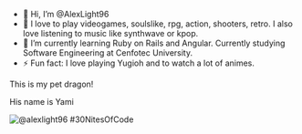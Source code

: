 - 👋 Hi, I’m @AlexLight96
- 👀 I love to play videogames, soulslike, rpg, action, shooters, retro. I also love listening to music like synthwave or kpop.
- 🌱 I’m currently learning Ruby on Rails and Angular. Currently studying Software Engineering at Cenfotec University. 
- ⚡ Fun fact: I love playing Yugioh and to watch a lot of animes.

<!---
AlexLight96/AlexLight96 is a ✨ special ✨ repository because its `README.md` (this file) appears on your GitHub profile.
You can click the Preview link to take a look at your changes.
--->

This is my pet dragon!






His name is Yami


![@alexlight96 #30NitesOfCode](https://www.codedex.io/api/petStatus?user=alexlight96)
